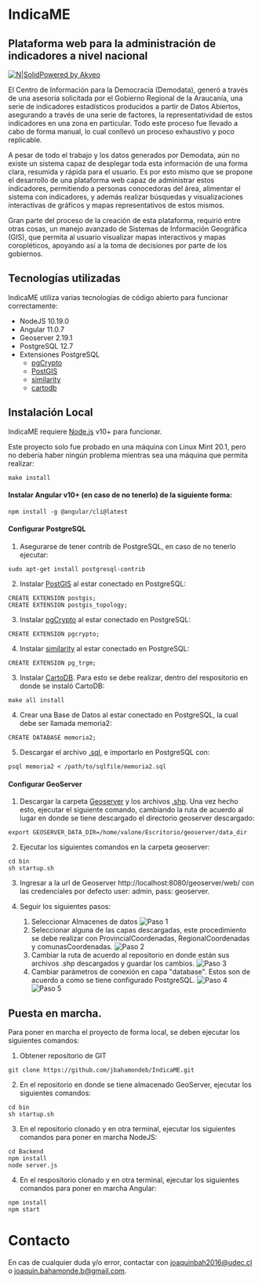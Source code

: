 # IndicaME
## Plataforma web para la administración de indicadores a nivel nacional

[![N|Solid](https://uploads-ssl.webflow.com/5d8125bcaf917cc3a7c46317/5dada966529b5a380bac7754_Logo%20Primary.svg)Powered by Akveo](https://akveo.page.link/8V2f)

El Centro de Información para la Democracia (Demodata), generó a través de una asesoría solicitada por el Gobierno Regional de la Araucanía, una serie de indicadores estadísticos producidos a partir de Datos Abiertos, asegurando a través de una serie de factores, la representatividad de estos indicadores en una zona en particular. Todo este proceso fue llevado a cabo de forma manual, lo cual conllevó un proceso exhaustivo y poco replicable.

 A pesar de todo el trabajo y los datos generados por Demodata, aún no existe un sistema capaz de desplegar toda esta información de una forma clara, resumida y rápida para el usuario. Es por esto mismo que se propone el desarrollo de una plataforma web capaz de administrar estos indicadores, permitiendo a personas conocedoras del área, alimentar el sistema con indicadores, y además realizar búsquedas y visualizaciones interactivas de gráficos y mapas representativos de estos mismos.

Gran parte del proceso de la creación de esta plataforma, requirió entre otras cosas, un manejo avanzado de Sistemas de Información Geográfica (GIS), que permita al usuario visualizar mapas interactivos y mapas coropléticos, apoyando así a la toma de decisiones por parte de los gobiernos.

## Tecnologías utilizadas
IndicaME utiliza varias tecnologías de código abierto para funcionar correctamente:

- NodeJS 10.19.0
- Angular 11.0.7
- Geoserver 2.19.1
- PostgreSQL 12.7
- Extensiones PostgreSQL
    - [pgCrypto][pg-crypto]
    - [PostGIS][postgis]
    - [similarity][similarity]
    - [cartodb][cartodb]
## Instalación Local

IndicaME requiere [Node.js](https://nodejs.org/) v10+ para funcionar.

Este proyecto solo fue probado en una máquina con Linux Mint 20.1, pero no debería haber ningún problema mientras sea una máquina que permita realizar:

```
make install
```

#### Instalar Angular v10+ (en caso de no tenerlo) de la siguiente forma:

```
npm install -g @angular/cli@latest
```
#### Configurar PostgreSQL

1. Asegurarse de tener contrib de PostgreSQL, en caso de no tenerlo ejecutar:

```
sudo apt-get install postgresql-contrib
```
2. Instalar [PostGIS][postgis] al estar conectado en PostgreSQL:

```
CREATE EXTENSION postgis;
CREATE EXTENSION postgis_topology;
```

3. Instalar [pgCrypto][pg-crypto] al estar conectado en PostgreSQL:

```
CREATE EXTENSION pgcrypto; 
```

4. Instalar [similarity][similarity] al estar conectado en PostgreSQL:

```
CREATE EXTENSION pg_trgm;
```

3. Instalar [CartoDB][cartodb]. Para esto se debe realizar, dentro del respositorio en donde se instaló CartoDB:

```
make all install
```

4. Crear una Base de Datos al estar conectado en PostgreSQL, la cual debe ser llamada memoria2:
```
CREATE DATABASE memoria2;
```

5. Descargar el archivo [.sql][sql], e importarlo en PostgreSQL con:

```
psql memoria2 < /path/to/sqlfile/memoria2.sql
```

#### Configurar GeoServer



1. Descargar la carpeta [Geoserver][geoserver] y los archivos [.shp][shapefiles]. Una vez hecho esto, ejecutar el siguiente comando, cambiando la ruta de acuerdo al lugar en donde se tiene descargado el directorio geoserver descargado:

```
export GEOSERVER_DATA_DIR=/home/valone/Escritorio/geoserver/data_dir
```
2. Ejecutar los siguientes comandos en la carpeta geoserver:

```
cd bin
sh startup.sh
```

3. Ingresar a la url de Geoserver http://localhost:8080/geoserver/web/ con las credenciales por defecto 
user: admin, pass: geoserver.

4. Seguir los siguientes pasos:

   1. Seleccionar Almacenes de datos
![Paso 1](https://i.imgur.com/hP25gzG.png)
   2. Seleccionar alguna de las capas descargadas, este procedimiento se debe realizar con ProvincialCoordenadas, RegionalCoordenadas y comunasCoordenadas.
![Paso 2](https://i.imgur.com/Gu9rqcE.png)
   3. Cambiar la ruta de acuerdo al repositorio en donde están sus archivos .shp descargados y guardar los cambios.
![Paso 3](https://i.imgur.com/IZ4c0V0.png)
   4. Cambiar parámetros de conexión en capa "database". Estos son de acuerdo a como se tiene configurado PostgreSQL.
![Paso 4](https://i.imgur.com/6jczbt7.png)
![Paso 5](https://i.imgur.com/Qwz2cVD.png)

## Puesta en marcha.

Para poner en marcha el proyecto de forma local, se deben ejecutar los siguientes comandos:

1. Obtener repositorio de GIT
```
git clone https://github.com/jbahamondeb/IndicaME.git
```

2. En el repositorio en donde se tiene almacenado GeoServer, ejecutar los siguientes comandos:

```
cd bin
sh startup.sh
```

3. En el repositorio clonado y en otra terminal, ejecutar los siguientes comandos para poner en marcha NodeJS:

```
cd Backend
npm install
node server.js
```

4. En el respositorio clonado y en otra terminal, ejecutar los siguientes comandos para poner en marcha Angular:
```
npm install
npm start
```

# Contacto

En cas de cualquier duda y/o error, contactar con joaquinbah2016@udec.cl o joaquin.bahamonde.b@gmail.com.



   [pg-crypto]: <https://www.postgresql.org/docs/9.4/pgcrypto.html>
   [postgis]: <https://postgis.net/install/>
   [similarity]: <https://github.com/urbic/postgresql-similarity>
   [cartodb]: <https://github.com/CartoDB/cartodb-postgresql>
   [sql]: <https://drive.google.com/file/d/1_FW5F4aq299EvVyQ1Gx1FYKvqsH9BfKl/view?usp=sharing>
   [geoserver]: <https://drive.google.com/drive/folders/1wn5PCPHcHd7QGIOaA3ntPiBghT9IZtMN?usp=sharing>
   [shapefiles]: <https://drive.google.com/drive/folders/1guAGg-1GKAFNTJC3KRPJL3R0HptXgWp4?usp=sharing>



